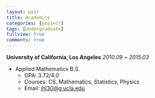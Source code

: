 ```yaml
---
layout: post
title: Academics
categories: [project]
tags: [Undergraduate]
fullview: true
comments: true
---
```


**University of California, Los Angeles** <i>2010.09 ~ 2015.03 </i>
- Applied Mathematics B.S.
  - GPA: 3.72/4.0
  - Courses: CS, Mathematics, Statistics, Physics
  - Email: jhl30@g.ucla.edu




